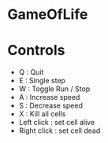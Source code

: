 # GameOfLife

# Controls
* Q : Quit
* E : Single step
* W : Toggle Run / Stop
* A : Increase speed
* S : Decrease speed
* X : Kill all cells
* Left click : set cell alive
* Right click : set cell dead
